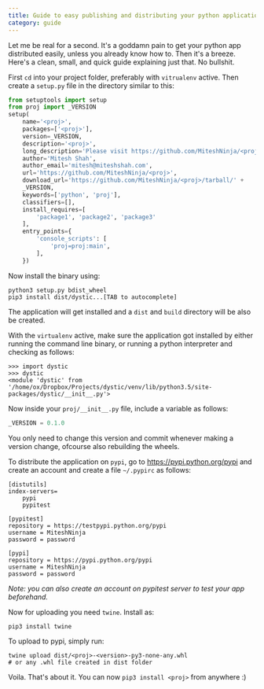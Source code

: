 ```yaml
---
title: Guide to easy publishing and distributing your python application
category: guide
---
```


Let me be real for a second. It's a goddamn pain to get your python app distributed easily, unless you already know how to. Then it's a breeze. Here's a clean, small, and quick guide explaining just that. No bullshit.

<!--more-->

First `cd` into your project folder, preferably with `vitrualenv` active. Then create a `setup.py` file in the directory similar to this:

```python
from setuptools import setup
from proj import _VERSION
setup(
    name='<proj>',
    packages=['<proj>'],
    version=_VERSION, 
    description='<proj>',
    long_description='Please visit https://github.com/MiteshNinja/<proj> for more details.',
    author='Mitesh Shah',
    author_email='mitesh@miteshshah.com',
    url='https://github.com/MiteshNinja/<proj>',
    download_url='https://github.com/MiteshNinja/<proj>/tarball/' +
    _VERSION,
    keywords=['python', 'proj'],
    classifiers=[],
    install_requires=[
        'package1', 'package2', 'package3'
    ],
    entry_points={
        'console_scripts': [
            'proj=proj:main',
        ],
    })
```

Now install the binary using:

```
python3 setup.py bdist_wheel
pip3 install dist/dystic...[TAB to autocomplete]
```

The application will get installed and a `dist` and `build` directory will be also be created. 

With the `virtualenv` active, make sure the application got installed by either running the command line binary, or running a python interpreter and checking as follows:

```python3
>>> import dystic
>>> dystic
<module 'dystic' from '/home/ox/Dropbox/Projects/dystic/venv/lib/python3.5/site-packages/dystic/__init__.py'>
```

Now inside your `proj/__init__.py` file, include a variable as follows:

```python
_VERSION = 0.1.0
```

You only need to change this version and commit whenever making a version change, ofcourse also rebuilding the wheels.

To distribute the application on `pypi`, go to https://pypi.python.org/pypi and create an account and create a file `~/.pypirc` as follows:

```
[distutils]
index-servers=
    pypi
    pypitest

[pypitest]
repository = https://testpypi.python.org/pypi
username = MiteshNinja
password = password

[pypi]
repository = https://pypi.python.org/pypi
username = MiteshNinja
password = password
```

*Note: you can also create an account on pypitest server to test your app beforehand.*

Now for uploading you need `twine`. Install as:

```
pip3 install twine
```

To upload to pypi, simply run:

```
twine upload dist/<proj>-<version>-py3-none-any.whl
# or any .whl file created in dist folder
```

Voila. That's about it. You can now `pip3 install <proj>` from anywhere :)
